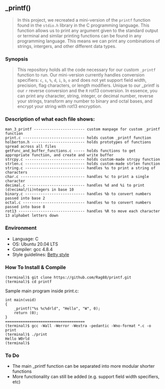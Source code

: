 ## _printf()
> In this project, we recreated a mini-version of the ```printf``` function found in
> the ```stdio.h``` library in the C programming language. This function allows
> us to print any argument given to the standard output or terminal and similar
> printing functions can be found in any programming language. This means we can
> print any combinations of strings, intergers, and other different data types.

### Synopsis
> This repository holds all the code necessary for our custom ```_printf```
> function to run. Our mini-version currently handles conversion specifiers:
> ```c```, ```s```, ```%```, ```d```, ```i```, ```b```, ```o``` and does not yet
> support field width, precision, flag characters, or length modifiers. Unique to our _printf is our ```r```
> reverse conversion and the ```R``` rot13 conversion. In essence, you can
> print any character, string, integer, or decimal number, reverse your strings, 
> transform any number to binary and octal bases, and encrypt your string with rot13 encryption. 

### Description of what each file shows:
```
man_3_printf ----------------------- custom manpage for custom _printf function
print.c ---------------------------- holds custom _printf function
holberton.h ------------------------ holds prototypes of functions spread across all files
getFunc_and_buffer_functions.c ----- holds functions to get appropriate function, and create and write buffer
strcpy.c --------------------------- holds custom-made strcpy function
strlen.c --------------------------- holds custom-made strlen function
string.c --------------------------- handles %s to print a string of characters
char.c ----------------------------- handles %c to print a single character
decimal.c -------------------------- handles %d and %i to print (d)ecimal/(i)ntegers in base 10
binary.c --------------------------- handles %b to convert numbers passed into base 2
octal.c ---------------------------- handles %o to convert numbers passed into base 8
rot13 ------------------------------ handles %R to move each character 13 alphabet letters down
```
### Environment
* Language: C
* OS: Ubuntu 20.04 LTS
* Compiler: gcc 4.8.4
* Style guidelines: [Betty style](https://github.com/holbertonschool/Betty/wiki)

### How To Install & Compile
```
(terminal)$ git clone https://github.com/Rag88/printf.git
(terminal)$ cd printf
```
Sample main program inside print.c:
```
int main(void)
{
	_printf("%s %c%drld", "Hello", "W", 0);
	return (0);
}
====================================
(terminal)$ gcc -Wall -Werror -Wextra -pedantic -Wno-format *.c -o print
(terminal)$ ./print
Hello W0rld
(terminal)$
```

### To Do
* The main _printf function can be separated into more modular shorter functions
* More functionality can still be added (e.g. support field width specifiers, etc)